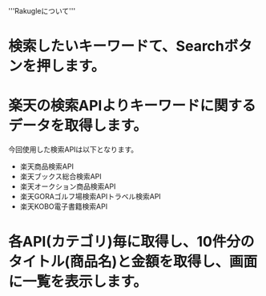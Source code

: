 '''Rakugleについて'''

# 検索したいキーワードて、Searchボタンを押します。
# 楽天の検索APIよりキーワードに関するデータを取得します。

今回使用した検索APIは以下となります。

* 楽天商品検索API
* 楽天ブックス総合検索API
* 楽天オークション商品検索API
* 楽天GORAゴルフ場検索APIトラベル検索API
* 楽天KOBO電子書籍検索API

# 各API(カテゴリ)毎に取得し、10件分のタイトル(商品名)と金額を取得し、画面に一覧を表示します。